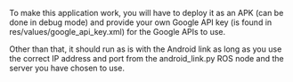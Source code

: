 To make this application work, you will have to deploy it as an APK (can be done in debug mode) and provide your own Google API key (is found in res/values/google_api_key.xml) for the Google APIs to use. 

Other than that, it should run as is with the Android link as long as you use the correct IP address and port from the android_link.py ROS node and the server you have chosen to use.
